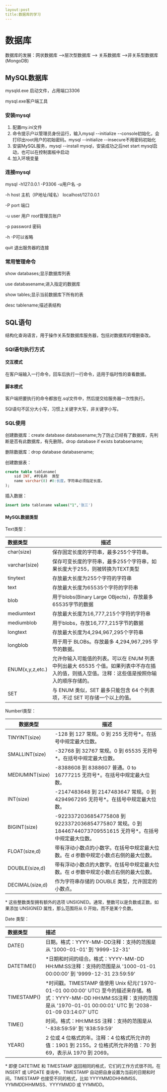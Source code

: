 ```yaml
---
layout:post
title:数据库的学习
---
```


# 数据库

数据库的发展：网状数据库 -->层次型数据库 --> 关系数据库 -->非关系型数据库(MongoDB)

## MySQL数据库

mysqld.exe 启动文件，占用端口3306

mysql.exe客户端工具

### 安装mysql

1. 配置my.ini文件
2. 命令提示户以管理员身份运行，输入mysql --initialize --console初始化，会打印出root用户的初始密码。mysql --initialize --insecure不用密码初始化
3. 安装MySQL服务，mysql --install mysql，安装成功之后net start mysql启动，也可以在控制面板中启动
4. 加入环境变量

### 连接mysql

mysql -h127.0.0.1 -P3306 -u用户名 -p

-h host 主机（IP地址/域名） localhost/127.0.0.1

-P port 端口

-u user 用户 root管理员账户

-p password 密码

-h -P可以省略

quit 退出服务器的连接

### 常用管理命令

show databases;显示数据库列表

use databasename;进入指定的数据库

show tables;显示当前数据库下所有的表

desc tablename;描述表结构

## SQL语句

结构化查询语言，用于操作关系型数据库服务器，包括对数据库的增删查改。

### SQl语句执行方式

#### 交互模式

在客户端输入一行命令，回车后执行一行命令，适用于临时性的查看数据。

#### 脚本模式

客户端把要执行的命令都放在.sql文件中，然后提交给服务器一次性执行。

SQl语句不区分大小写，习惯上关键字大写，非关键字小写。

### SQL使用

创建数据库：create database databasename;为了防止已经有了数据库，先判断是否有此数据库，有先删除。drop database if exists batabsename;

删除数据库：drop database databasename;

创建数据表：

```sql
create table tablename(
	sid INT, #列名称  类型
    name varchar(8) #8:长度，字符串必须指定长度。
);
```

插入数据：

```sql
insert into tablename values("1",'张三')
```



#### MySQL数据类型

Text类型：

| 数据类型         | 描述                                                         |
| :--------------- | ------------------------------------------------------------ |
| char(size)       | 保存固定长度的字符串，最多255个字符串。                      |
| varchar(size)    | 保存可变长度的字符串，最多255个字符串，如果长度大于255，则被转换为TEXT类型 |
| tinytext         | 存放最大长度为255个字符的字符串                              |
| text             | 存放最大长度为65535个字符的字符串                            |
| blob             | 用于blobs(Binary Large OBjects)，存放最多65535字节的数据     |
| mediumtext       | 存放最大长度为16,777,215个字符的字符串                       |
| mediumblob       | 用于blobs，存放16,777,215字节的数据                          |
| longtext         | 存放最大长度为4,294,967,295个字符串                          |
| longblob         | 用于用于 BLOBs。存放最多 4,294,967,295 字节的数据。          |
| ENUM(x,y,z,etc.) | 允许你输入可能值的列表。可以在 ENUM 列表中列出最大 65535 个值。如果列表中不存在插入的值，则插入空值。注释：这些值是按照你输入的顺序存储的。 |
| SET              | 与 ENUM 类似，SET 最多只能包含 64 个列表项，不过 SET 可存储一个以上的值。 |

Numberl类型：

| 数据类型        | 描述                                                         |
| --------------- | ------------------------------------------------------------ |
| TINYINT(size)   | -128 到 127 常规。0 到 255 无符号*。在括号中规定最大位数。   |
| SMALLINT(size)  | -32768 到 32767 常规。0 到 65535 无符号*。在括号中规定最大位数。 |
| MEDIUMINT(size) | -8388608 到 8388607 普通。0 to 16777215 无符号*。在括号中规定最大位数。 |
| INT(size)       | -2147483648 到 2147483647 常规。0 到 4294967295 无符号*。在括号中规定最大位数。 |
| BIGINT(size)    | -9223372036854775808 到 9223372036854775807 常规。0 到 18446744073709551615 无符号*。在括号中规定最大位数。 |
| FLOAT(size,d)   | 带有浮动小数点的小数字。在括号中规定最大位数。在 d 参数中规定小数点右侧的最大位数。 |
| DOUBLE(size,d)  | 带有浮动小数点的大数字。在括号中规定最大位数。在 d 参数中规定小数点右侧的最大位数。 |
| DECIMAL(size,d) | 作为字符串存储的 DOUBLE 类型，允许固定的小数点。             |

\* 这些整数类型拥有额外的选项 UNSIGNED。通常，整数可以是负数或正数。如果添加 UNSIGNED 属性，那么范围将从 0 开始，而不是某个负数。

Date 类型：

| 数据类型    | 描述                                                         |
| :---------- | :----------------------------------------------------------- |
| DATE()      | 日期。格式：YYYY-MM-DD注释：支持的范围是从 '1000-01-01' 到 '9999-12-31' |
| DATETIME()  | *日期和时间的组合。格式：YYYY-MM-DD HH:MM:SS注释：支持的范围是从 '1000-01-01 00:00:00' 到 '9999-12-31 23:59:59' |
| TIMESTAMP() | *时间戳。TIMESTAMP 值使用 Unix 纪元('1970-01-01 00:00:00' UTC) 至今的描述来存储。格式：YYYY-MM-DD HH:MM:SS注释：支持的范围是从 '1970-01-01 00:00:01' UTC 到 '2038-01-09 03:14:07' UTC |
| TIME()      | 时间。格式：HH:MM:SS 注释：支持的范围是从 '-838:59:59' 到 '838:59:59' |
| YEAR()      | 2 位或 4 位格式的年。注释：4 位格式所允许的值：1901 到 2155。2 位格式所允许的值：70 到 69，表示从 1970 到 2069。 |

\* 即便 DATETIME 和 TIMESTAMP 返回相同的格式，它们的工作方式很不同。在 INSERT 或 UPDATE 查询中，TIMESTAMP 自动把自身设置为当前的日期和时间。TIMESTAMP 也接受不同的格式，比如 YYYYMMDDHHMMSS、YYMMDDHHMMSS、YYYYMMDD 或 YYMMDD。